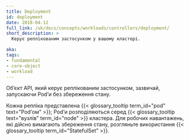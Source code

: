 ```yaml
---
title: Deployment
id: deployment
date: 2018-04-12
full_link: /uk/docs/concepts/workloads/controllers/deployment/
short_description: >
  Керує реплікованим застосунком у вашому кластері.

aka: 
tags:
- fundamental
- core-object
- workload
---
```


Обʼєкт API, який керує реплікованим застосунком, зазвичай, запускаючи Podʼи без збереження стану.

<!--more--> 

Кожна репліка представлена {{< glossary_tooltip term_id="pod" text="Podʼом" >}}; Podʼи розподіляються серед {{< glossary_tooltip text="вузлів" term_id="node" >}} кластера. Для робочих навантажень, які дійсно вимагають збереження стану, розгляньте використання {{< glossary_tooltip term_id="StatefulSet" >}}.
